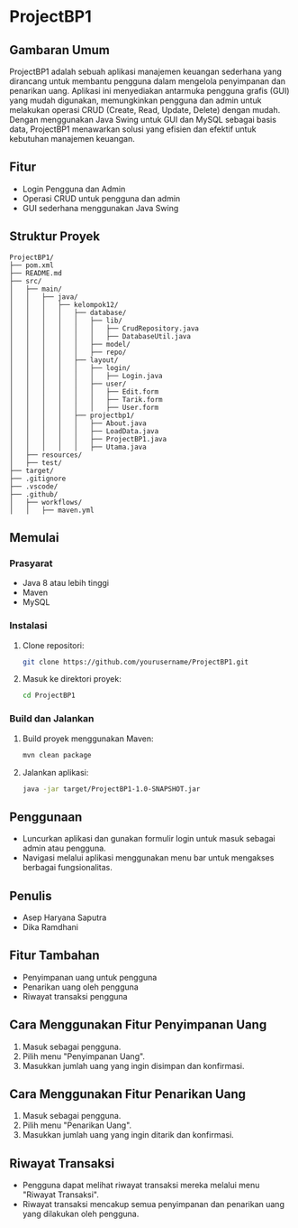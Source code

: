 # ProjectBP1

## Gambaran Umum
ProjectBP1 adalah sebuah aplikasi manajemen keuangan sederhana yang dirancang untuk membantu pengguna dalam mengelola penyimpanan dan penarikan uang. Aplikasi ini menyediakan antarmuka pengguna grafis (GUI) yang mudah digunakan, memungkinkan pengguna dan admin untuk melakukan operasi CRUD (Create, Read, Update, Delete) dengan mudah. Dengan menggunakan Java Swing untuk GUI dan MySQL sebagai basis data, ProjectBP1 menawarkan solusi yang efisien dan efektif untuk kebutuhan manajemen keuangan.

## Fitur
- Login Pengguna dan Admin
- Operasi CRUD untuk pengguna dan admin
- GUI sederhana menggunakan Java Swing

## Struktur Proyek
```
ProjectBP1/
├── pom.xml
├── README.md
├── src/
│   ├── main/
│   │   ├── java/
│   │   │   ├── kelompok12/
│   │   │   │   ├── database/
│   │   │   │   │   ├── lib/
│   │   │   │   │   │   ├── CrudRepository.java
│   │   │   │   │   │   ├── DatabaseUtil.java
│   │   │   │   │   ├── model/
│   │   │   │   │   ├── repo/
│   │   │   │   ├── layout/
│   │   │   │   │   ├── login/
│   │   │   │   │   │   ├── Login.java
│   │   │   │   │   ├── user/
│   │   │   │   │   │   ├── Edit.form
│   │   │   │   │   │   ├── Tarik.form
│   │   │   │   │   │   ├── User.form
│   │   │   │   ├── projectbp1/
│   │   │   │   │   ├── About.java
│   │   │   │   │   ├── LoadData.java
│   │   │   │   │   ├── ProjectBP1.java
│   │   │   │   │   ├── Utama.java
│   ├── resources/
│   ├── test/
├── target/
├── .gitignore
├── .vscode/
├── .github/
│   ├── workflows/
│   │   ├── maven.yml
```

## Memulai

### Prasyarat
- Java 8 atau lebih tinggi
- Maven
- MySQL

### Instalasi
1. Clone repositori:
    ```sh
    git clone https://github.com/yourusername/ProjectBP1.git
    ```
2. Masuk ke direktori proyek:
    ```sh
    cd ProjectBP1
    ```

### Build dan Jalankan
1. Build proyek menggunakan Maven:
    ```sh
    mvn clean package
    ```
2. Jalankan aplikasi:
    ```sh
    java -jar target/ProjectBP1-1.0-SNAPSHOT.jar
    ```

## Penggunaan
- Luncurkan aplikasi dan gunakan formulir login untuk masuk sebagai admin atau pengguna.
- Navigasi melalui aplikasi menggunakan menu bar untuk mengakses berbagai fungsionalitas.

## Penulis
- Asep Haryana Saputra
- Dika Ramdhani
## Fitur Tambahan
- Penyimpanan uang untuk pengguna
- Penarikan uang oleh pengguna
- Riwayat transaksi pengguna

## Cara Menggunakan Fitur Penyimpanan Uang
1. Masuk sebagai pengguna.
2. Pilih menu "Penyimpanan Uang".
3. Masukkan jumlah uang yang ingin disimpan dan konfirmasi.

## Cara Menggunakan Fitur Penarikan Uang
1. Masuk sebagai pengguna.
2. Pilih menu "Penarikan Uang".
3. Masukkan jumlah uang yang ingin ditarik dan konfirmasi.

## Riwayat Transaksi
- Pengguna dapat melihat riwayat transaksi mereka melalui menu "Riwayat Transaksi".
- Riwayat transaksi mencakup semua penyimpanan dan penarikan uang yang dilakukan oleh pengguna.